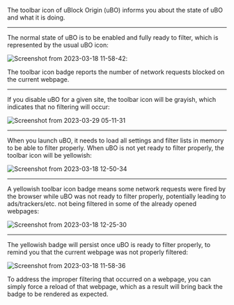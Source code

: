 The toolbar icon of uBlock Origin (uBO) informs you about the state of uBO and what it is doing.

---

The normal state of uBO is to be enabled and fully ready to filter, which is represented by the usual uBO icon:

![Screenshot from 2023-03-18 11-58-42](https://user-images.githubusercontent.com/585534/226121677-aa0b3547-1e44-4c97-9887-020b2c79ede4.png): 

The toolbar icon badge reports the number of network requests blocked on the current webpage.

---

If you disable uBO for a given site, the toolbar icon will be grayish, which indicates that no filtering will occur:

![Screenshot from 2023-03-29 05-11-31](https://user-images.githubusercontent.com/585534/228486438-e1e9bc56-40cc-4ff0-b97d-53d354bb3252.png)

---

When you launch uBO, it needs to load all settings and filter lists in memory to be able to filter properly. When uBO is not yet ready to filter properly, the toolbar icon will be yellowish:

![Screenshot from 2023-03-18 12-50-34](https://user-images.githubusercontent.com/585534/226121557-0428852b-59a6-4320-ab77-d5ca68a8cdf7.png)

---

A yellowish toolbar icon badge means some network requests were fired by the browser while uBO was not ready to filter properly, potentially leading to ads/trackers/etc. not being filtered in some of the already opened webpages:

![Screenshot from 2023-03-18 12-25-30](https://user-images.githubusercontent.com/585534/226121582-ce77b8ef-be4f-4214-97c9-a11497045cef.png)

---

The yellowish badge will persist once uBO is ready to filter properly, to remind you that the current webpage was not properly filtered:

![Screenshot from 2023-03-18 11-58-36](https://user-images.githubusercontent.com/585534/226121627-27b1ae78-58a0-454a-aa74-658944197096.png)

To address the improper filtering that occurred on a webpage, you can simply force a reload of that webpage, which as a result will bring back the badge to be rendered as expected.

